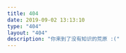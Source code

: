 ```yaml
---
title: 404
date: 2019-09-02 13:13:10
type: "404"
layout: "404"
description: "你来到了没有知识的荒原 :("
---
```

